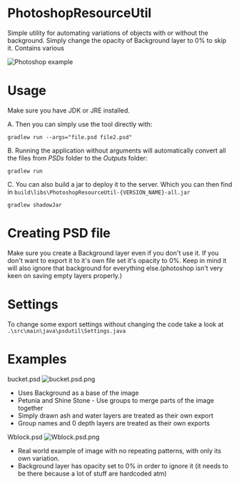 # PhotoshopResourceUtil
Simple utility for automating variations of objects with or without the background. Simply change the opacity of Background layer to 0% to skip it. Contains various 

![Photoshop example](https://i.imgur.com/ZnG3dGU.png)

# Usage
Make sure you have JDK or JRE installed.

A. Then you can simply use the tool directly with:
```batch
gradlew run --args="file.psd file2.psd"
```

B. Running the application without arguments will automatically convert all the files from *PSDs* folder to the *Outputs* folder:
```batch
gradlew run
```

C. You can also build a jar to deploy it to the server. Which you can then find in `build\libs\PhotoshopResourceUtil-{VERSION_NAME}-all.jar`
```batch
gradlew shadowJar
```

# Creating PSD file
Make sure you create a Background layer even if you don't use it. If you don't want to export it to it's own file set it's opacity to 0%. Keep in mind it will also ignore that background for everything else.(photoshop isn't very keen on saving empty layers properly.)

# Settings
To change some export settings without changing the code take a look at `.\src\main\java\psdutil\Settings.java`

# Examples
bucket.psd
![bucket.psd.png](https://i.imgur.com/Axhgan0.png)
- Uses Background as a base of the image
- Petunia and Shine Stone - Use groups to merge parts of the image together
- Simply drawn ash and water layers are treated as their own export
- Group names and 0 depth layers are treated as their own exports

Wblock.psd
![Wblock.psd.png](https://i.imgur.com/Jm6s7PG.png)
- Real world example of image with no repeating patterns, with only its own variation.
- Background layer has opacity set to 0% in order to ignore it (it needs to be there because a lot of stuff are hardcoded atm)
